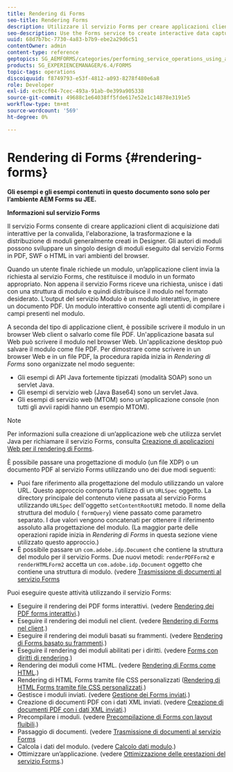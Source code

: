 ```yaml
---
title: Rendering di Forms
seo-title: Rendering Forms
description: Utilizzare il servizio Forms per creare applicazioni client di acquisizione dati interattive che convalidano, elaborano, trasformano e distribuiscono moduli generalmente creati in Designer. Gli autori di moduli possono sviluppare un singolo design di moduli eseguito dal servizio Forms in PDF, SWF o HTML in vari ambienti del browser.
seo-description: Use the Forms service to create interactive data capture client applications that validate, process, transform, and deliver forms typically created in Designer. Form authors can develop a single form design that the Forms service renders in PDF, SWF, or HTML in various browser environments.
uuid: 68d7b7bc-7730-4a83-b7b9-ebe2a29d6c51
contentOwner: admin
content-type: reference
geptopics: SG_AEMFORMS/categories/performing_service_operations_using_apis
products: SG_EXPERIENCEMANAGER/6.4/FORMS
topic-tags: operations
discoiquuid: f8749793-e53f-4812-a093-8278f480e6a8
role: Developer
exl-id: ec9ccf04-7cec-493a-91ab-0e399a905338
source-git-commit: 49688c1e64038ff5fde617e52e1c14878e3191e5
workflow-type: tm+mt
source-wordcount: '569'
ht-degree: 0%

---
```


# Rendering di Forms {#rendering-forms}

**Gli esempi e gli esempi contenuti in questo documento sono solo per l’ambiente AEM Forms su JEE.**

**Informazioni sul servizio Forms**

Il servizio Forms consente di creare applicazioni client di acquisizione dati interattive per la convalida, l&#39;elaborazione, la trasformazione e la distribuzione di moduli generalmente creati in Designer. Gli autori di moduli possono sviluppare un singolo design di moduli eseguito dal servizio Forms in PDF, SWF o HTML in vari ambienti del browser.

Quando un utente finale richiede un modulo, un’applicazione client invia la richiesta al servizio Forms, che restituisce il modulo in un formato appropriato. Non appena il servizio Forms riceve una richiesta, unisce i dati con una struttura di modulo e quindi distribuisce il modulo nel formato desiderato. L’output del servizio Modulo è un modulo interattivo, in genere un documento PDF. Un modulo interattivo consente agli utenti di compilare i campi presenti nel modulo.

A seconda del tipo di applicazione client, è possibile scrivere il modulo in un browser Web client o salvarlo come file PDF. Un&#39;applicazione basata sul Web può scrivere il modulo nel browser Web. Un&#39;applicazione desktop può salvare il modulo come file PDF. Per dimostrare come scrivere in un browser Web e in un file PDF, la procedura rapida inizia in *Rendering di Forms* sono organizzate nel modo seguente:

* Gli esempi di API Java fortemente tipizzati (modalità SOAP) sono un servlet Java.
* Gli esempi di servizio web (Java Base64) sono un servlet Java.
* Gli esempi di servizio web (MTOM) sono un’applicazione console (non tutti gli avvii rapidi hanno un esempio MTOM).

>[!NOTE]
>
>Per informazioni sulla creazione di un’applicazione web che utilizza servlet Java per richiamare il servizio Forms, consulta [Creazione di applicazioni Web per il rendering di Forms](/help/forms/developing/creating-web-applications-renders-forms.md).

È possibile passare una progettazione di modulo (un file XDP) o un documento PDF al servizio Forms utilizzando uno dei due modi seguenti:

* Puoi fare riferimento alla progettazione del modulo utilizzando un valore URL. Questo approccio comporta l’utilizzo di un `URLSpec` oggetto. La directory principale del contenuto viene passata al servizio Forms utilizzando `URLSpec` dell&#39;oggetto `setContentRootURI` metodo. Il nome della struttura del modulo ( `formQuery`) viene passato come parametro separato. I due valori vengono concatenati per ottenere il riferimento assoluto alla progettazione del modulo. (La maggior parte delle operazioni rapide inizia in *Rendering di Forms* in questa sezione viene utilizzato questo approccio.)
* È possibile passare un `com.adobe.idp.Document` che contiene la struttura del modulo per il servizio Forms. Due nuovi metodi: `renderPDFForm2` e `renderHTMLForm2` accetta un `com.adobe.idp.Document` oggetto che contiene una struttura di modulo. (vedere [Trasmissione di documenti al servizio Forms](/help/forms/developing/passing-documents-forms-service.md)

Puoi eseguire queste attività utilizzando il servizio Forms:

* Eseguire il rendering dei PDF forms interattivi. (vedere [Rendering dei PDF forms interattivi](/help/forms/developing/rendering-interactive-pdf-forms.md).)
* Eseguire il rendering dei moduli nel client. (vedere [Rendering di Forms nel client](/help/forms/developing/rendering-forms-client.md).)
* Eseguire il rendering dei moduli basati su frammenti. (vedere [Rendering di Forms basato su frammenti](/help/forms/developing/rendering-forms-based-fragments.md).)
* Eseguire il rendering dei moduli abilitati per i diritti. (vedere [Forms con diritti di rendering](/help/forms/developing/rendering-rights-enabled-forms.md).)
* Rendering dei moduli come HTML. (vedere [Rendering di Forms come HTML](/help/forms/developing/rendering-forms-html.md).)
* Rendering di HTML Forms tramite file CSS personalizzati ([Rendering di HTML Forms tramite file CSS personalizzati](/help/forms/developing/rendering-html-forms-using-custom.md).)
* Gestisce i moduli inviati. (vedere [Gestione dei Forms inviati](/help/forms/developing/handling-submitted-forms.md).)
* Creazione di documenti PDF con i dati XML inviati. (vedere [Creazione di documenti PDF con i dati XML inviati](/help/forms/developing/creating-pdf-documents-submitted-xml.md).)
* Precompilare i moduli. (vedere [Precompilazione di Forms con layout fluibili](/help/forms/developing/prepopulating-forms-flowable-layouts.md).)
* Passaggio di documenti. (vedere [Trasmissione di documenti al servizio Forms](/help/forms/developing/passing-documents-forms-service.md)
* Calcola i dati del modulo. (vedere [Calcolo dati modulo](/help/forms/developing/calculating-form-data.md).)
* Ottimizzare un’applicazione. (vedere [Ottimizzazione delle prestazioni del servizio Forms](/help/forms/developing/optimizing-performance-forms-service.md).)
